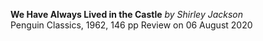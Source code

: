 **We Have Always Lived in the Castle**
_by Shirley Jackson_   
Penguin Classics, 1962, 146 pp
Review on 06 August 2020